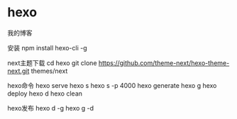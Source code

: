 # hexo
我的博客

安装
npm install hexo-cli -g

next主题下载
cd hexo
git clone https://github.com/theme-next/hexo-theme-next.git themes/next 

hexo命令
hexo serve
hexo s
hexo s -p 4000
hexo generate
hexo g
hexo deploy
hexo d
hexo clean

hexo发布
hexo d -g
hexo g -d
